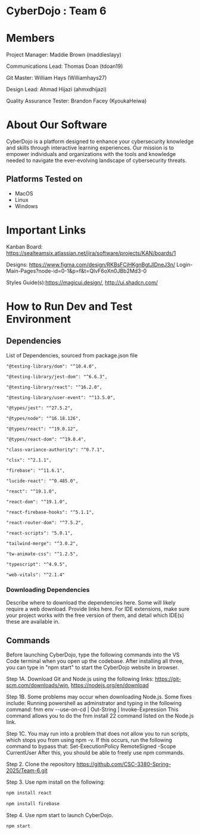 # CyberDojo : Team 6
# Members
Project Manager: Maddie Brown (maddieslayy)

Communications Lead: Thomas Doan (tdoan19)

Git Master: William Hays (Williamhays27)

Design Lead: Ahmad Hijazi (ahmxdhijazi)

Quality Assurance Tester: Brandon Facey (KyoukaHeiwa)

# About Our Software

CyberDojo is a platform designed to enhance your cybersecurity
knowledge and skills through interactive learning experiences.
Our mission is to empower individuals and organizations with the
tools and knowledge needed to navigate the ever-evolving
landscape of cybersecurity threats.

## Platforms Tested on
- MacOS
- Linux
- Windows

# Important Links
Kanban Board: https://sealteamsix.atlassian.net/jira/software/projects/KAN/boards/1

Designs: https://www.figma.com/design/RKBsFCjHKgnBgtJlDneJ3n/
Login-Main-Pages?node-id=0-1&p=f&t=QIvF6oXn0JBb2Md3-0

Styles Guide(s):https://magicui.design/, http://ui.shadcn.com/

# How to Run Dev and Test Environment

## Dependencies
List of Dependencies, sourced from package.json file

    "@testing-library/dom": "^10.4.0",

    "@testing-library/jest-dom": "^6.6.3",

    "@testing-library/react": "^16.2.0",

    "@testing-library/user-event": "^13.5.0",

    "@types/jest": "^27.5.2",

    "@types/node": "^16.18.126",

    "@types/react": "^19.0.12",

    "@types/react-dom": "^19.0.4",

    "class-variance-authority": "^0.7.1",

    "clsx": "^2.1.1",

    "firebase": "^11.6.1",

    "lucide-react": "^0.485.0",

    "react": "^19.1.0",

    "react-dom": "^19.1.0",

    "react-firebase-hooks": "^5.1.1",

    "react-router-dom": "^7.5.2",

    "react-scripts": "5.0.1",

    "tailwind-merge": "^3.0.2",

    "tw-animate-css": "^1.2.5",

    "typescript": "^4.9.5",

    "web-vitals": "^2.1.4"

### Downloading Dependencies
Describe where to download the dependencies here. Some will likely require a web download. Provide links here. For IDE extensions, make sure your project works with the free version of them, and detail which IDE(s) these are available in. 

## Commands
Before launching CyberDojo, type the following commands into the VS Code terminal when you open up the codebase. After installing all three, you can type in "npm start" to start the CyberDojo website in browser.

Step 1A. Download Git and Node.js using the following links: https://git-scm.com/downloads/win, https://nodejs.org/en/download

Step 1B. Some problems may occur when downloading Node.js. Some fixes include: Running powershell as adminstrator and typing in the following command: fnm env --use-on-cd | Out-String | Invoke-Expression
This command allows you to do the fnm install 22 command listed on the Node.js link.

Step 1C. You may run into a problem that does not allow you to run scripts, which stops you from using npm -v.
If this occurs, run the following command to bypass that: Set-ExecutionPolicy RemoteSigned -Scope CurrentUser 
After this, you should be able to freely use npm commands.

Step 2. Clone the repository https://github.com/CSC-3380-Spring-2025/Team-6.git 

Step 3. Use npm install on the following:

```sh
npm install react
```

```sh
npm install firebase
```

Step 4. Use npm start to launch CyberDojo.

```sh
npm start
```

